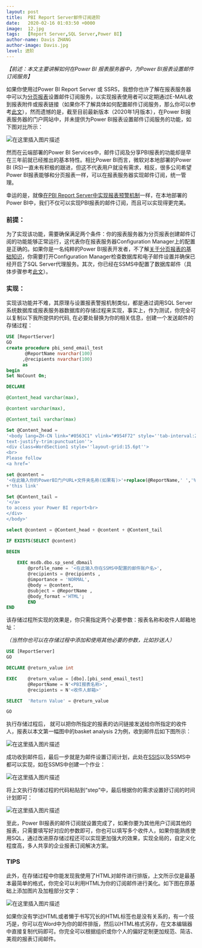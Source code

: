 ```yaml
---
layout: post
title:  PBI Report Server邮件订阅进阶
date:   2020-02-16 01:03:50 +0000
image:  12.jpg
tags:   [Report Server,SQL Server,Power BI]
author-name: Davis ZHANG
author-image: Davis.jpg
level: 进阶
---
```


*【前述：本文主要讲解如何在Power BI 报表服务器中，为Power BI报表设置邮件订阅服务】*

如果你使用过Power BI Report Server 或 SSRS，我想你也许了解在报表服务器中可以为[分页报表](https://docs.microsoft.com/en-us/sql/reporting-services/reports/reporting-services-reports-ssrs?view=sql-server-ver15)设置邮件订阅服务，以实现报表使用者可以定期通过E-MAIL收到报表附件或报表链接（如果你不了解具体如何配置邮件订阅服务，那么你可以参考[此文]({{site.baseurl}}/Deployment-configuration-pbi-report-server/)），然而遗憾的是，截至目前最新版本（2020年1月版本），在Power BI报表服务器的门户网站中，并未提供为Power BI报表设置邮件订阅服务的功能，如下图对比所示：

![在这里插入图片描述](https://img-blog.csdnimg.cn/20200215150127730.png?x-oss-process=image/watermark,type_ZmFuZ3poZW5naGVpdGk,shadow_10,text_RC1CSSB8IERhdmlzIG9uIEJJ,size_16,color_FFFFFF,t_70)

然而在云端部署的Power BI Services中，邮件订阅及分享PBI报表的功能却是早在三年前就已经推出的基本特性。相比Power BI而言，微软对本地部署的Power BI (RS)一直未有积极的跟进，但这不代表用户就没有需求，相反，很多公司希望Power BI报表能够和分页报表一样，可以在报表服务器实现邮件订阅，统一管理。

幸运的是，就像[在PBI Report Server中实现报表预警机制]({{site.baseurl}}/set-email-alert-pbi-reportserver/)一样，在本地部署的Power BI中，我们不仅可以实现PBI报表的邮件订阅，而且可以实现得更完美。

### 前提：  

为了实现该功能，需要确保满足两个条件：你的报表服务器为分页报表创建邮件订阅的功能能够正常运行，这代表你在报表服务器Configuration Manager上的配置是正确的。如果你是一名纯粹的Power BI报表开发者，不了解[关于分页报表的基础知识]({{site.baseurl}}/introduction-pbi-reportBuilder/)，你需要打开Configuration Manager检查数据库和电子邮件设置并确保已经开启了SQL Server代理服务。其次，你已经在SSMS中配置了数据库邮件（具体步骤参考[此文]({{site.baseurl}}/set-email-alert-pbi-reportserver/)）。

### 实现：

实现该功能并不难，其原理与设置报表警报机制类似，都是通过调用SQL Server系统数据库或报表服务器数据库的存储过程来实现，事实上，作为测试，你完全可以复制以下我所提供的代码, 在必要处替换为你的相关信息，创建一个发送邮件的存储过程：

```SQL
USE [ReportServer]
GO
create procedure pbi_send_email_test
	   @ReportName nvarchar(100)
	  ,@recipients nvarchar(100)
	  as
begin
Set NoCount On;

DECLARE

@Content_head varchar(max),

@content varchar(max),

@Content_tail varchar(max)

Set @Content_head = 
'<body lang=ZH-CN link="#0563C1" vlink="#954F72" style=''tab-interval:21.0pt;
text-justify-trim:punctuation''>
<div class=WordSection1 style=''layout-grid:15.6pt''>
<br>
Please follow 
<a href='

set @content = 
'<在此输入你的PowerBI门户URL+文件夹名称(如果有)>'+replace(@ReportName,' ','%20')+'?rs:embed=true>'
+'this link'

Set @Content_tail = 
'</a>
to access your Power BI report<br>
</div>
</body>'

select @content = @Content_head + @content + @Content_tail

IF EXISTS(SELECT @content)

BEGIN
	  
    EXEC msdb.dbo.sp_send_dbmail 
        @profile_name = '<在此输入你在SSMS中配置的邮件账户名>', 
        @recipients = @recipients , 
		@importance = 'NORMAL',
        @body = @content, 
        @subject = @ReportName ,
		@body_format ='HTML';
		END
END
```

该存储过程所实现的效果是，你只需指定两个必要参数：报表名称和收件人邮箱地址：

*（当然你也可以在存储过程中添加和使用其他必要的参数，比如抄送人）*

```SQL
USE [ReportServer]
GO

DECLARE	@return_value int

EXEC	@return_value = [dbo].[pbi_send_email_test]
		@ReportName = N'<PBI报表名称>',
		@recipients = N'<收件人邮箱>'

SELECT	'Return Value' = @return_value

GO
```

 执行存储过程后， 就可以把你所指定的报表的访问链接发送给你所指定的收件人，报表以本文第一幅图中的basket analysis 2为例，收到邮件后如下图所示：

![在这里插入图片描述](https://img-blog.csdnimg.cn/20200215162058549.png)

成功收到邮件后，最后一步就是为邮件设置订阅计划，此处在[SSIS](https://docs.microsoft.com/en-us/sql/integration-services/sql-server-integration-services?view=sql-server-ver15)以及SSMS中都可以实现，如在SSMS中创建一个作业：

![在这里插入图片描述](https://img-blog.csdnimg.cn/20200215162752189.png)

将上文执行存储过程的代码粘贴到“step”中，最后根据你的需求设置好订阅的时间计划即可：

![在这里插入图片描述](https://img-blog.csdnimg.cn/20200215163318427.png?x-oss-process=image/watermark,type_ZmFuZ3poZW5naGVpdGk,shadow_10,text_RC1CSSB8IERhdmlzIG9uIEJJ,size_16,color_FFFFFF,t_70)

至此，Power BI报表的邮件订阅就设置完成了，如果你要为其他用户订阅其他的报表，只需要填写好对应的参数即可，你也可以填写多个收件人，如果你能熟练使用SQL，通过改进原存储过程还可以实现更加强大的效果，实现全局的，自定义化程度高，多人共享的企业报表订阅解决方案。

### TIPS

此外，在存储过程中你能发现我使用了HTML对邮件进行排版，上文所示仅是最基本最简单的格式，你完全可以利用HTML为你的订阅邮件进行美化。如下图在原基础上添加图片及加粗部分文字：

![在这里插入图片描述](https://img-blog.csdnimg.cn/20200215171117262.png?x-oss-process=image/watermark,type_ZmFuZ3poZW5naGVpdGk,shadow_10,text_RC1CSSB8IERhdmlzIG9uIEJJ,size_16,color_FFFFFF,t_70)

如果你没有学过HTML或者懒于书写冗长的HTML标签也是没有关系的，有一个技巧是，你可以在Word中为你的邮件排版，然后以HTML格式另存，在文本编辑器中直接复制代码即可。你完全可以根据组织或你个人的偏好定制更加规范、简洁、美观的报表订阅邮件。


